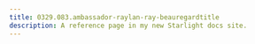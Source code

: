 ```yaml
---
title: 0329.083.ambassador-raylan-ray-beauregardtitle
description: A reference page in my new Starlight docs site.
---
```

